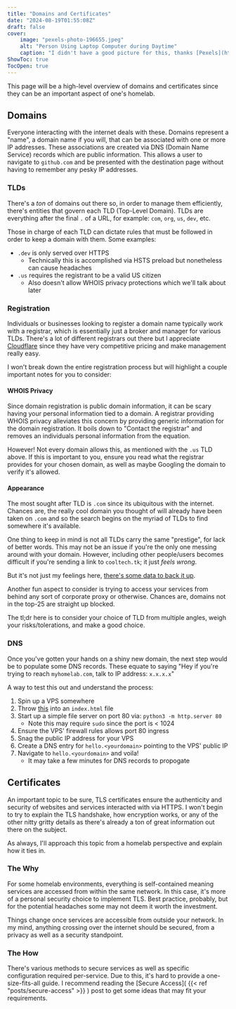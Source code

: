 ```yaml
---
title: "Domains and Certificates"
date: "2024-08-19T01:55:08Z"
draft: false
cover:
    image: "pexels-photo-196655.jpeg"
    alt: "Person Using Laptop Computer during Daytime"
    caption: "I didn't have a good picture for this, thanks [Pexels](https://www.pexels.com/)!"
ShowToc: true
TocOpen: true
---
```


This page will be a high-level overview of domains and certificates since they can be an important aspect of one's homelab.

## Domains

Everyone interacting with the internet deals with these. Domains represent a "name", a domain name if you will, that can be associated with one or more IP addresses. These associations are created via DNS (Domain Name Service) records which are public information. This allows a user to navigate to `github.com` and be presented with the destination page without having to remember any pesky IP addresses.

### TLDs

There's a *ton* of domains out there so, in order to manage them efficiently, there's entities that govern each TLD (Top-Level Domain). TLDs are everything after the final `.` of a URL, for example: `com`, `org`, `us`, `dev`, etc.

Those in charge of each TLD can dictate rules that must be followed in order to keep a domain with them. Some examples:

- `.dev` is only served over HTTPS
  - Technically this is accomplished via HSTS preload but nonetheless can cause headaches
- `.us` requires the registrant to be a valid US citizen
  - Also doesn't allow WHOIS privacy protections which we'll talk about later

### Registration

Individuals or businesses looking to register a domain name typically work with a registrar, which is essentially just a broker and manager for various TLDs. There's a lot of different registrars out there but I appreciate [Cloudflare](https://www.cloudflare.com/products/registrar/) since they have very competitive pricing and make management really easy.

I won't break down the entire registration process but will highlight a couple important notes for you to consider:

#### WHOIS Privacy

Since domain registration is public domain information, it can be scary having your personal information tied to a domain. A registrar providing WHOIS privacy alleviates this concern by providing generic information for the domain registration. It boils down to "Contact the registrar" and removes an individuals personal information from the equation.

However! Not every domain allows this, as mentioned with the `.us` TLD above. If this is important to you, ensure you read what the registrar provides for your chosen domain, as well as maybe Googling the domain to verify it's allowed.

#### Appearance

The most sought after TLD is `.com` since its ubiquitous with the internet. Chances are, the really cool domain you thought of will already have been taken on `.com` and so the search begins on the myriad of TLDs to find somewhere it's available.

One thing to keep in mind is not all TLDs carry the same "prestige", for lack of better words. This may not be an issue if you're the only one messing around with your domain. However, including other people/users becomes difficult if you're sending a link to `cooltech.tk`; it just *feels wrong*.

But it's not just my feelings here, [there's some data to back it up](https://www.cybercrimeinfocenter.org/top-20-tlds-by-malicious-phishing-domains).

Another fun aspect to consider is trying to access your services from behind any sort of corporate proxy or otherwise. Chances are, domains not in the top-25 are straight up blocked.

The tl;dr here is to consider your choice of TLD from multiple angles, weigh your risks/tolerations, and make a good choice.

### DNS

Once you've gotten your hands on a shiny new domain, the next step would be to populate some DNS records. These equate to saying "Hey if you're trying to reach `myhomelab.com`, talk to IP address: `x.x.x.x`"

A way to test this out and understand the process:
1. Spin up a VPS somewhere
1. Throw [this](https://gist.github.com/chrisvfritz/bc010e6ed25b802da7eb) into an `index.html` file
1. Start up a simple file server on port 80 via: `python3 -m http.server 80`
    - Note this may require `sudo` since the port is < 1024
1. Ensure the VPS' firewall rules allows port 80 ingress
1. Snag the public IP address for your VPS
1. Create a DNS entry for `hello.<yourdomain>` pointing to the VPS' public IP
1. Navigate to `hello.<yourdomain>` and voila!
    - It may take a few minutes for DNS records to propogate

## Certificates

An important topic to be sure, TLS certificates ensure the authenticity and security of websites and services interacted with via HTTPS. I won't begin to try to explain the TLS handshake, how encryption works, or any of the other nitty gritty details as there's already a ton of great information out there on the subject.

As always, I'll approach this topic from a homelab perspective and explain how it ties in.

### The Why

For some homelab environments, everything is self-contained meaning services are accessed from within the same network. In this case, it's more of a personal security choice to implement TLS. Best practice, probably, but for the potential headaches some may not deem it worth the investment.

Things change once services are accessible from outside your network. In my mind, anything crossing over the internet should be secured, from a privacy as well as a security standpoint.

### The How

There's various methods to secure services as well as specific configuration required per-service. Due to this, it's hard to provide a one-size-fits-all guide. I recommend reading the [Secure Access]( {{< ref "posts/secure-access" >}} ) post to get some ideas that may fit your requirements.
